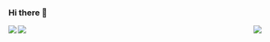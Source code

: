### Hi there 👋

<a href="https://github.com/ASHUdev05">
  <img align="left" src="https://github-readme-stats.vercel.app/api?username=ASHUdev05&count_private=true&show_icons=true&theme=radical&hide_border=true&bg_color=0d1117">
  <img align="center" src="https://github-readme-stats.vercel.app/api/top-langs/?username=ASHUdev05&count_private=true&show_icons=true&theme=radical&hide_border=true&bg_color=0d1117">
  <img align="right" src="https://github-readme-stats.vercel.app/api/wakatime?username=ASHUdev05&count_private=true&show_icons=true&theme=radical&hide_border=true&bg_color=0d1117">
</a>

<!--
**ASHUdev05/ASHUdev05** is a ✨ _special_ ✨ repository because its `README.md` (this file) appears on your GitHub profile.

Here are some ideas to get you started:

- 🔭 I’m currently working on ...
- 🌱 I’m currently learning ...
- 👯 I’m looking to collaborate on ...
- 🤔 I’m looking for help with ...
- 💬 Ask me about ...
- 📫 How to reach me: ...
- 😄 Pronouns: ...
- ⚡ Fun fact: ...
-->
